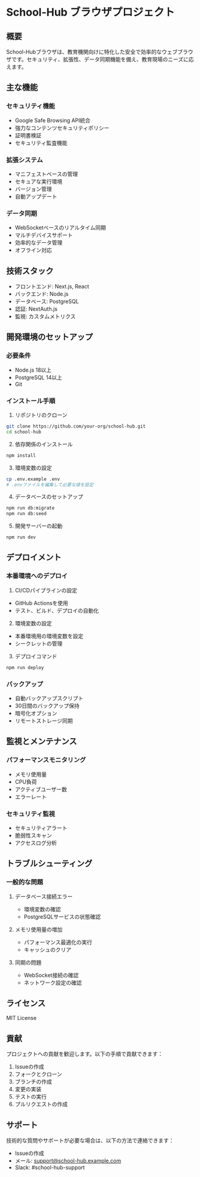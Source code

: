 # School-Hub ブラウザプロジェクト

## 概要
School-Hubブラウザは、教育機関向けに特化した安全で効率的なウェブブラウザです。セキュリティ、拡張性、データ同期機能を備え、教育現場のニーズに応えます。

## 主な機能

### セキュリティ機能
- Google Safe Browsing API統合
- 強力なコンテンツセキュリティポリシー
- 証明書検証
- セキュリティ監査機能

### 拡張システム
- マニフェストベースの管理
- セキュアな実行環境
- バージョン管理
- 自動アップデート

### データ同期
- WebSocketベースのリアルタイム同期
- マルチデバイスサポート
- 効率的なデータ管理
- オフライン対応

## 技術スタック
- フロントエンド: Next.js, React
- バックエンド: Node.js
- データベース: PostgreSQL
- 認証: NextAuth.js
- 監視: カスタムメトリクス

## 開発環境のセットアップ

### 必要条件
- Node.js 18以上
- PostgreSQL 14以上
- Git

### インストール手順
1. リポジトリのクローン
```bash
git clone https://github.com/your-org/school-hub.git
cd school-hub
```

2. 依存関係のインストール
```bash
npm install
```

3. 環境変数の設定
```bash
cp .env.example .env
# .envファイルを編集して必要な値を設定
```

4. データベースのセットアップ
```bash
npm run db:migrate
npm run db:seed
```

5. 開発サーバーの起動
```bash
npm run dev
```

## デプロイメント

### 本番環境へのデプロイ
1. CI/CDパイプラインの設定
- GitHub Actionsを使用
- テスト、ビルド、デプロイの自動化

2. 環境変数の設定
- 本番環境用の環境変数を設定
- シークレットの管理

3. デプロイコマンド
```bash
npm run deploy
```

### バックアップ
- 自動バックアップスクリプト
- 30日間のバックアップ保持
- 暗号化オプション
- リモートストレージ同期

## 監視とメンテナンス

### パフォーマンスモニタリング
- メモリ使用量
- CPU負荷
- アクティブユーザー数
- エラーレート

### セキュリティ監視
- セキュリティアラート
- 脆弱性スキャン
- アクセスログ分析

## トラブルシューティング

### 一般的な問題
1. データベース接続エラー
   - 環境変数の確認
   - PostgreSQLサービスの状態確認

2. メモリ使用量の増加
   - パフォーマンス最適化の実行
   - キャッシュのクリア

3. 同期の問題
   - WebSocket接続の確認
   - ネットワーク設定の確認

## ライセンス
MIT License

## 貢献
プロジェクトへの貢献を歓迎します。以下の手順で貢献できます：

1. Issueの作成
2. フォークとクローン
3. ブランチの作成
4. 変更の実装
5. テストの実行
6. プルリクエストの作成

## サポート
技術的な質問やサポートが必要な場合は、以下の方法で連絡できます：

- Issueの作成
- メール: support@school-hub.example.com
- Slack: #school-hub-support 